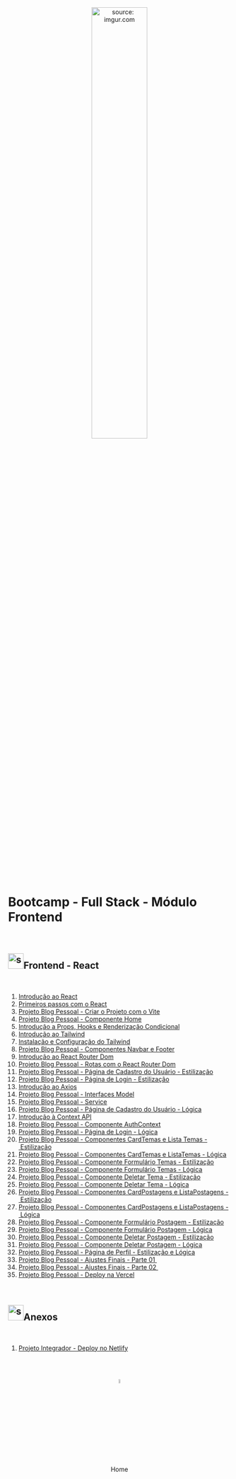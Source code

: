 <div align="center">
    <img src="https://i.imgur.com/AzshGmS.png" title="source: imgur.com" width="50%"/> 
</div>
<br />

<h1>Bootcamp - Full Stack - Módulo Frontend </h1>

<br />

<h2><img src="https://i.imgur.com/H9wEgsJ.png" title="source: imgur.com" width="35px"/>Frontend - React</h2>

<br />

1. <a href="01.md">Introdução ao React</a>
2. <a href="02.md">Primeiros passos com o React</a>
3. <a href="03.md">Projeto Blog Pessoal - Criar o Projeto com o Vite</a>
4. <a href="04.md">Projeto Blog Pessoal - Componente Home</a>
5. <a href="05.md">Introdução a Props, Hooks e Renderização Condicional</a>
6. <a href="06.md">Introdução ao Tailwind</a>
7. <a href="07.md">Instalação e Configuração do Tailwind</a>
8. <a href="08.md">Projeto Blog Pessoal - Componentes Navbar e Footer</a>
9. <a href="09.md">Introdução ao React Router Dom</a>
10. <a href="10.md">Projeto Blog Pessoal - Rotas com o React Router Dom</a>
11. <a href="11.md">Projeto Blog Pessoal - Página de Cadastro do Usuário - Estilização</a>
12. <a href="12.md">Projeto Blog Pessoal - Página de Login - Estilização</a>
13. <a href="13.md">Introdução ao Axios</a>
14. <a href="14.md">Projeto Blog Pessoal - Interfaces Model</a>
15. <a href="15.md">Projeto Blog Pessoal - Service</a>
16. <a href="16.md">Projeto Blog Pessoal - Página de Cadastro do Usuário - Lógica</a>
17. <a href="17.md">Introdução à Context API</a>
18. <a href="18.md">Projeto Blog Pessoal - Componente AuthContext</a>
19. <a href="19.md">Projeto Blog Pessoal - Página de Login - Lógica</a>
20. <a href="20.md">Projeto Blog Pessoal - Componentes CardTemas e Lista Temas - Estilização</a>
21. <a href="21.md">Projeto Blog Pessoal - Componentes CardTemas e ListaTemas - Lógica</a>
22. <a href="22.md">Projeto Blog Pessoal - Componente Formulário Temas - Estilização</a>
23. <a href="23.md">Projeto Blog Pessoal - Componente Formulário Temas - Lógica</a>
24. <a href="24.md">Projeto Blog Pessoal - Componente Deletar Tema - Estilização</a>
25. <a href="25.md">Projeto Blog Pessoal - Componente Deletar Tema - Lógica</a>
26. <a href="26.md">Projeto Blog Pessoal - Componentes CardPostagens e ListaPostagens - Estilização</a>
27. <a href="27.md">Projeto Blog Pessoal - Componentes CardPostagens e ListaPostagens - Lógica</a>
28. <a href="28.md">Projeto Blog Pessoal - Componente Formulário Postagem - Estilização</a>
29. <a href="29.md">Projeto Blog Pessoal - Componente Formulário Postagem - Lógica</a>
30. <a href="30.md">Projeto Blog Pessoal - Componente Deletar Postagem - Estilização</a>
31. <a href="31.md">Projeto Blog Pessoal - Componente Deletar Postagem - Lógica</a>
32. <a href="32.md">Projeto Blog Pessoal - Página de Perfil - Estilização e Lógica</a>
33. <a href="33.md">Projeto Blog Pessoal - Ajustes Finais - Parte 01 </a>
34. <a href="34.md">Projeto Blog Pessoal - Ajustes Finais - Parte 02 </a>
35. <a href="35.md">Projeto Blog Pessoal - Deploy na Vercel</a>

<br />

<h2><img src="https://i.imgur.com/H9wEgsJ.png" title="source: imgur.com" width="35px"/>Anexos</h2>

<br />

1. <a href="36.md">Projeto Integrador - Deploy no Netlify</a>

<br /><br />
    

<div align="center"><a href="../README.md"><img src="https://i.imgur.com/kfHCxif.png" title="source: imgur.com" width="5%"/></a></div>
<div align="center">Home</div>